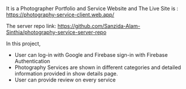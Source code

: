 It is a Photographer Portfolio and Service Website and The Live Site is : https://photography-service-client.web.app/

The server repo link: https://github.com/Sanzida-Alam-Sinthia/photography-service-server-repo

In this project,
- User can log-in with Google and Firebase sign-in with Firebase Authentication
- Photography Services are shown in different categories and detailed information provided in show details page.
- User can provide review on every service
